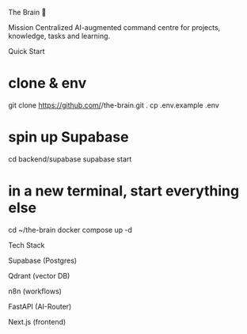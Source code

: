 The Brain 🧠

Mission
Centralized AI-augmented command centre for projects, knowledge, tasks and learning.

Quick Start

# clone & env
git clone https://github.com/<you>/the-brain.git .
cp .env.example .env

# spin up Supabase
cd backend/supabase
supabase start

# in a new terminal, start everything else
cd ~/the-brain
docker compose up -d

Tech Stack

Supabase (Postgres)

Qdrant (vector DB)

n8n (workflows)

FastAPI (AI-Router)

Next.js (frontend)

